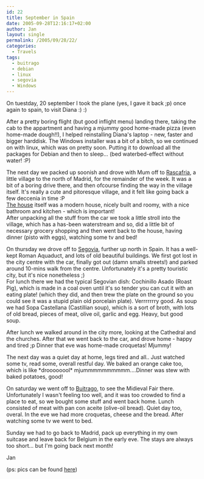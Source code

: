```yaml
---
id: 22
title: September in Spain
date: 2005-09-28T12:16:17+02:00
author: Jan
layout: single
permalink: /2005/09/28/22/
categories:
  - Travels
tags:
  - buitrago
  - debian
  - linux
  - segovia
  - Windows
---
```

On tuestday, 20 september I took the plane (yes, I gave it back ;p) once again to spain, to visit Diana :) :)

After a pretty boring flight (but good inflight menu) landing there, taking the cab to the appartment and having a mjummy good home-made pizza (even home-made dough!!), I helped reinstalling Diana's laptop - new, faster and bigger harddisk. The Windows installer was a bit of a bitch, so we continued on with linux, which was on pretty soon. Putting it to download all the packages for Debian and then to sleep... (bed waterbed-effect without water! :P)

The next day we packed up soonish and drove with Mum off to [Rascafria](http://www.sierranorte.com/rascafria/), a little village to the north of Madrid, for the remainder of the week. It was a bit of a boring drive there, and then ofcourse finding the way in the village itself. It's really a cute and pitoresque village, and it felt like going back a few deccenia in time :P  
[The house](http://www.alojamientosrascafria.com/cerquilla/index.html) itself was a modern house, nicely built and roomy, with a nice bathroom and kitchen - which is important!  
After unpacking all the stuff from the car we took a little stroll into the village, which has a has-been waterstream and so, did a little bit of necessary grocery shopping and then went back to the house, having dinner (pisto with eggs), watching some tv and bed!

On thursday we drove off to [Segovia](http://www.segovia.es), further up north in Spain. It has a well-kept Roman Aquaduct, and lots of old beautiful buildings. We first got lost in the city centre with the car, finally got out (damn smalls streets!) and parked around 10-mins walk from the centre. Unfortunately it's a pretty touristic city, but it's nice nonetheless ;)  
For lunch there we had the typical Segovian dish: Cochinillo Asado (Roast Pig), which is made in a coal oven until it's so tender you can cut it with an eating plate! (which they did, and then trew the plate on the ground so you could see it was a stupid plain old porcelain plate). Verrrrrrry good. As soup we had Sopa Castellana (Castillian soup), which is a sort of broth, with lots of old bread, pieces of meat, olive oil, garlic and egg. Heavy, but good soup.

After lunch we walked around in the city more, looking at the Cathedral and the churches. After that we went back to the car, and drove home - happy and tired ;p Dinner that eve was home-made croquetas! Mjummy!

The next day was a quiet day at home, legs tired and all.. Just watched some tv, read some, overall restful day. We baked an orange cake too, which is like \*droooooool\* mjummmmmmmmmm....Dinner was stew with baked potatoes, good!

On saturday we went off to [Buitrago](http://www.buitrago.org/), to see the Midieval Fair there. Unfortunately I wasn't feeling too well, and it was too crowded to find a place to eat, so we bought some stuff and went back home. Lunch consisted of meat with pan con aceite (olive-oil bread). Quiet day too, overal. In the eve we had more croquetas, cheese and the bread. After watching some tv we went to bed.

Sunday we had to go back to Madrid, pack up everything in my own suitcase and leave back for Belgium in the early eve. The stays are always too short... but I'm going back next month!

Jan

(ps: pics can be found [here](http://sadevil.org/piwigo/index.php/category/56-spain_september_2005))